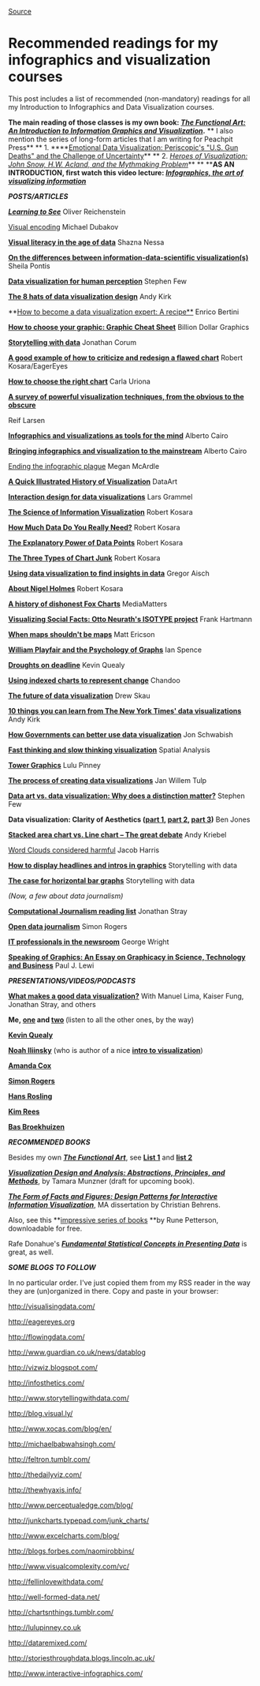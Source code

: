 [Source](http://www.thefunctionalart.com/2012/10/recommended-readings-for-infographics.html "Permalink to Recommended readings for my infographics and visualization courses")

# Recommended readings for my infographics and visualization courses

This post includes a list of recommended (non-mandatory) readings for all my Introduction to Infographics and Data Visualization courses.

**The main reading of those classes is my own book:&nbsp;_[The Functional Art: An Introduction to Information Graphics and Visualization][1]_.**
**
I also mention the series of long-form articles that I am writing for Peachpit Press**
**
1.&nbsp;****[Emotional Data Visualization: Periscopic's "U.S. Gun Deaths" and the Challenge of Uncertainty][2]**
**
2.&nbsp;_[Heroes of Visualization: John Snow, H.W. Acland, and the Mythmaking Problem][3]_**
**
****AS AN INTRODUCTION, first watch this video lecture: _[Infographics, the art of visualizing information][4]_**


**_POSTS/ARTICLES_**

**_[Learning to See][5]_**
Oliver Reichenstein

[Visual encoding][6]
Michael Dubakov

**[Visual literacy in the age of data][7]**
Shazna Nessa

**[On the differences between information-data-scientific visualization(s)][8]**
Sheila Pontis

**[Data visualization for human perception][9]**
Stephen Few

**[The 8 hats of data visualization design][10]**
Andy Kirk

**[How to become a data visualization expert: A recipe**][11]
Enrico Bertini

**[How to choose your graphic: Graphic Cheat Sheet][12]**
Billion Dollar Graphics

**[Storytelling with data][13]**
Jonathan Corum

**[A good example of how to criticize and redesign a flawed chart][14]**
Robert Kosara/EagerEyes

**[How to choose the right chart][15]**
Carla Uriona

**[A survey of powerful visualization techniques, from the obvious to the obscure][16]**


Reif Larsen

**[Infographics and visualizations as tools for the mind][17]**
Alberto Cairo

**[Bringing infographics and visualization to the mainstream][18]**
Alberto Cairo

[Ending the infographic plague][19]
Megan McArdle

**[A Quick Illustrated History of Visualization][20]**
DataArt

**[Interaction design for data visualizations][21]**
Lars Grammel

**[The Science of Information Visualization][22]**
Robert Kosara

**[How Much Data Do You Really Need?][23]**
Robert Kosara

**[The Explanatory Power of Data Points][24]**
Robert Kosara

**[The Three Types of Chart Junk][25]**
Robert Kosara

**[Using data visualization to find insights in data][26]**
Gregor Aisch

**[About Nigel Holmes][27]**
Robert Kosara

**[A history of dishonest Fox Charts][28]**
MediaMatters

**[Visualizing Social Facts: Otto Neurath's ISOTYPE project][29]**
Frank Hartmann

**[When maps shouldn't be maps][30]**
Matt Ericson

**[William Playfair and the Psychology of Graphs][31]**
Ian Spence

**[Droughts on deadline][32]**
Kevin Quealy

**[Using indexed charts to represent change][33]**
Chandoo

**[The future of data visualization][34]**
Drew Skau

**[10 things you can learn from The New York Times' data visualizations][35]**
Andy Kirk

**[How Governments can better use data visualization][36]**
Jon Schwabish

**[Fast thinking and slow thinking visualization][37]**
Spatial Analysis

**[Tower Graphics][38]**
Lulu Pinney

**[The process of creating data visualizations][39]**
Jan Willem Tulp

**[Data art vs. data visualization: Why does a distinction matter?][40]**
Stephen Few

**Data visualization: Clarity of Aesthetics ([part 1][41], [part 2][42], [part 3][43])**
Ben Jones

**[Stacked area chart vs. Line chart – The great debate][44]**
Andy Kriebel

[Word Clouds considered harmful][45]
Jacob Harris

**[How to display headlines and intros in graphics][46]**
Storytelling with data

**[The case for horizontal bar graphs][47]**
Storytelling with data

_(Now, a few about data journalism)_

**[Computational Journalism reading list][48]**
Jonathan Stray

**[Open data journalism][49]**
Simon Rogers

**[IT professionals in the newsroom][50]**
George Wright

**[Speaking of Graphics:&nbsp;An Essay on Graphicacy in Science, Technology and Business][51]**
Paul J. Lewi

**_PRESENTATIONS/VIDEOS/PODCASTS_**

**[What makes a good data visualization?][52]** With Manuel Lima, Kaiser Fung, Jonathan Stray, and others

**Me,&nbsp;[one][53]&nbsp;and&nbsp;[two][54]&nbsp;**(listen to all the other ones, by the way)

**[Kevin Quealy][55]**

**[Noah Iliinsky][56]** (who is author of a nice **[intro to visualization][57]**)

**[Amanda Cox][58]**

**[Simon Rogers][59]**

**[Hans Rosling][60]**

**[Kim Rees][61]**

**[Bas Broekhuizen][62]**

**_RECOMMENDED BOOKS_**

Besides my own **_[The Functional Art][1]_**, see&nbsp;**[List 1][63]**&nbsp;and&nbsp;**[list 2][64]**

**_[Visualization Design and Analysis: Abstractions, Principles, and Methods][65]_**, by Tamara Munzner (draft for upcoming book).

**_[The Form of Facts and Figures: Design Patterns for Interactive Information Visualization][66]_**, MA dissertation by Christian Behrens.

Also, see this **[impressive series of books][67] **by Rune Petterson, downloadable for free.

Rafe Donahue's **_[Fundamental Statistical Concepts in Presenting Data][68]_** is great, as well.

**_SOME BLOGS TO FOLLOW_**

In no particular order. I've just copied them from my RSS reader in the way they are (un)organized in there. Copy and paste in your browser:

<http://visualisingdata.com/>

<http://eagereyes.org>

<http://flowingdata.com/>

<http://www.guardian.co.uk/news/datablog>

<http://vizwiz.blogspot.com/>

<http://infosthetics.com/>

<http://www.storytellingwithdata.com/>

<http://blog.visual.ly/>

<http://www.xocas.com/blog/en/>

<http://michaelbabwahsingh.com/>

<http://feltron.tumblr.com/>

<http://thedailyviz.com/>

<http://thewhyaxis.info/>

<http://www.perceptualedge.com/blog/>

<http://junkcharts.typepad.com/junk_charts/>

<http://www.excelcharts.com/blog/>

<http://blogs.forbes.com/naomirobbins/>

<http://www.visualcomplexity.com/vc/>

<http://fellinlovewithdata.com/>

<http://well-formed-data.net/>

<http://chartsnthings.tumblr.com/>

<http://lulupinney.co.uk>

<http://dataremixed.com/>

<http://storiesthroughdata.blogs.lincoln.ac.uk/>

<http://www.interactive-infographics.com/>

   [1]: http://www.thefunctionalart.com/
   [2]: http://www.peachpit.com/articles/article.aspx?p=2036558
   [3]: http://www.peachpit.com/articles/article.aspx?p=2048358
   [4]: http://www.thefunctionalart.com/2013/07/infographics-art-of-visualizing.html
   [5]: http://ia.net/blog/learning-to-see/
   [6]: http://www.targetprocess.com/articles/visual-encoding.html
   [7]: http://source.mozillaopennews.org/en-US/learning/visual-literacy-age-data/
   [8]: http://sheilapontis.wordpress.com/2012/12/21/making-sense-of-information-visual-practices/
   [9]: http://www.interaction-design.org/encyclopedia/data_visualization_for_human_perception.html
   [10]: http://www.visualisingdata.com/index.php/2012/06/article-the-8-hats-of-data-visualisation-design/
   [11]: http://fellinlovewithdata.com/guides/how-to-become-a-data-visualization-expert-a-recipe
   [12]: http://billiondollargraphics.blogspot.com.br/2012/07/updated-graphic-cheat-sheet.html
   [13]: http://style.org/tapestry/
   [14]: http://eagereyes.org/criticism/visual-math-wrong
   [15]: http://www.viewtific.com/how-to-choose-the-right-chart-revised-version/
   [16]: http://queue.acm.org/detail.cfm?id=1805128
   [17]: http://blog.visual.ly/infographics-and-visualizations-as-tools-for-the-mind/
   [18]: http://www.peachpit.com/articles/article.aspx?p=1945830
   [19]: http://www.theatlantic.com/business/archive/2011/12/ending-the-infographic-plague/250474/?asid=c228f21b
   [20]: http://www.data-art.net/resources/history_of_vis.php
   [21]: http://blog.visual.ly/interaction-design-for-data-visualizations/
   [22]: http://eagereyes.org/criticism/sketch-of-infovis-science
   [23]: http://eagereyes.org/journalism/data-need
   [24]: http://eagereyes.org/journalism/the-explanatory-power-of-data-points
   [25]: http://eagereyes.org/blog/2012/three-types-chart-junk
   [26]: http://datadrivenjournalism.net/resources/using_data_visualization_to_find_insights_in_data
   [27]: http://eagereyes.org/influences/nigel-holmes
   [28]: http://mediamatters.org/research/2012/10/01/a-history-of-dishonest-fox-charts/190225
   [29]: http://www.medienphilosophie.net/texte/Neurath_engl.pdf
   [30]: http://www.ericson.net/content/2011/10/when-maps-shouldnt-be-maps/
   [31]: http://www.psych.utoronto.ca/users/spence/Spence%20(2006).pdf
   [32]: http://chartsnthings.tumblr.com/post/27728483435/droughts-on-deadline
   [33]: http://chandoo.org/wp/2012/10/09/indexed-charts-in-excel
   [34]: http://www.tableausoftware.com/about/blog/2012/04/guest-post-future-data-visualization-16578
   [35]: http://blog.visual.ly/10-things-you-can-learn-from-the-new-york-times-data-visualizations/
   [36]: http://www.visualisingdata.com/index.php/2012/08/guest-post-how-governments-can-better-use-data-visualization/
   [37]: http://spatialanalysis.co.uk/2012/03/fast-thinking-slow-thinking-visualisation/
   [38]: http://lulupinney.co.uk/2012/03/tower-graphics/
   [39]: http://blog.visual.ly/the-process-of-creating-data-visualizations/
   [40]: http://www.perceptualedge.com/blog/?p=1245
   [41]: http://dataremixed.com/2012/05/data-visualization-clarity-or-aesthetics/
   [42]: http://dataremixed.com/2012/05/clarity-or-aesthetics-part-2-a-tale-of-four-quadrants/
   [43]: http://dataremixed.com/2012/06/clarity-or-aesthetics-part-3-tips-for-achieving-both/
   [44]: http://vizwiz.blogspot.com/2012/10/stacked-area-chart-vs-line-chart-great.html
   [45]: http://www.niemanlab.org/2011/10/word-clouds-considered-harmful/
   [46]: http://www.storytellingwithdata.com/2012/09/quick-tip-left-uppermost-align-title.html?m=1
   [47]: http://www.storytellingwithdata.com/2012/10/my-penchant-for-horizontal-bar-graphs.html
   [48]: http://jonathanstray.com/a-computational-journalism-reading-list
   [49]: http://www.guardian.co.uk/news/datablog/2012/sep/20/open-data-journalism
   [50]: http://www.smh.com.au/it-pro/innovation/blogs/smoke--mirrors/it-professionals-in-the-newsroom-20120907-25ilb.html#ixzz264SxcG1z
   [51]: http://www.datascope.be/sog.htm
   [52]: http://archive.org/details/WhatMakesAGoodDataVisualization
   [53]: http://www.thefunctionalart.com/2012/04/roundtable-on-data-visualization-and.html
   [54]: http://datastori.es/episode-12-alberto-cairo-and-the-functional-art/
   [55]: http://www.youtube.com/watch?v=hFpIE8xY_w8
   [56]: http://complexdiagrams.com/2012/08/talks-first-half-of-2012/
   [57]: http://www.amazon.com/Designing-Data-Visualizations-Noah-Iliinsky/dp/1449312284/
   [58]: http://www.youtube.com/watch?v=XH-F9jV7EuE
   [59]: http://bambuser.com/v/2990343
   [60]: http://www.gapminder.org/videos/the-joy-of-stats/
   [61]: http://strataconf.com/strataeu/public/schedule/detail/26080
   [62]: http://www.interactive-infographics.com/2012/03/30/how-e-learning-research-can-benefit-dataviz-design/
   [63]: http://www.thefunctionalart.com/2012/06/information-graphics-and-visualization.html
   [64]: http://visualopolis.com/en/articles-and-publications/112-infographics-bibliography.html
   [65]: http://www.cs.ubc.ca/~tmm/courses/533-11/book/vispmp-draft.pdf
   [66]: http://anamcreative.com/im241/reading/thesis_web_single.pdf
   [67]: http://www.iiid.net/Downloads.aspx#Pettersson
   [68]: http://biostat.mc.vanderbilt.edu/wiki/pub/Main/RafeDonahue/fscipdpfcbg_currentversion.pdf
